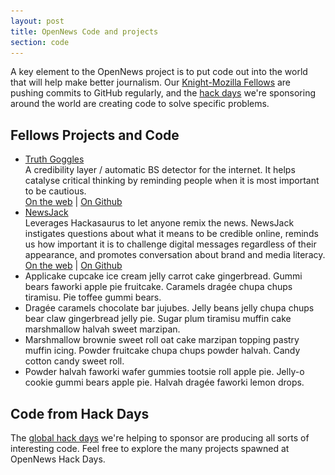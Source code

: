 ```yaml
---
layout: post
title: OpenNews Code and projects
section: code
---
```


<p class="bodybig">A key element to the OpenNews project is to put code out into the world that will help make better journalism. Our <a href="/fellowships">Knight-Mozilla Fellows</a> are pushing commits to GitHub regularly, and the <a href="/hackdays.html">hack days</a> we're sponsoring around the world are creating code to solve specific problems.</p>
<div id="fellowcode">
<h2>Fellows Projects and Code</h2>
<ul>
<li><a href="http://truthgoggl.es" class="fellowhack">Truth Goggles</a>
<br>A credibility layer / automatic BS detector for the internet.
It helps catalyse critical thinking by reminding people when it is
most important to be cautious.
<br><a href="http://truthgoggl.es">On the web</a> | <a href="https://github.com/slifty/truth-goggles">On Github</a> 

<li><a href="http://newsjack.in" class="fellowhack">NewsJack</a>
<br>Leverages Hackasaurus to let anyone remix the news.  NewsJack
instigates questions about what it means to be credible online,
reminds us how important it is to challenge digital messages
regardless of their appearance, and promotes conversation about brand
and media literacy.
<br><a href="http://newsjack.in">On the web</a> | <a href="https://github.com/slifty/newsjack">On Github</a>

<li>Applicake cupcake ice cream jelly carrot cake gingerbread. Gummi bears faworki apple pie fruitcake. Caramels dragée chupa chups tiramisu. Pie toffee gummi bears.

<li>Dragée caramels chocolate bar jujubes. Jelly beans jelly chupa chups bear claw gingerbread jelly pie. Sugar plum tiramisu muffin cake marshmallow halvah sweet marzipan.

<li>Marshmallow brownie sweet roll oat cake marzipan topping pastry muffin icing. Powder fruitcake chupa chups powder halvah. Candy cotton candy sweet roll.

<li>Powder halvah faworki wafer gummies tootsie roll apple pie. Jelly-o cookie gummi bears apple pie. Halvah dragée faworki lemon drops.
</ul>
</div>
<h2>Code from Hack Days</h2>
<p>The <a href="/hackdays.html">global hack days</a> we're helping to sponsor are producing all sorts of interesting code. Feel free to explore the many projects spawned at OpenNews Hack Days.  
<div id="hackcode" class="multicolumn">
<ul id="daycode">
</ul>
</div>

<script type="text/javascript" src="media/js/tabletop.js"></script>

<script type="text/javascript">

$('<div id="preload"></div>').html('<img src="/media/img/ajax-loader.gif" alt="loading data" />').prependTo($('#hackcode'));
    
      window.onload = function() { init() };

      var public_spreadshseet_url = 'https://docs.google.com/spreadsheet/pub?key=0Anp-zgGKPxl7dFRBeHFiN2RIRmtablN1aFpwM05hM1E&output=html';

      $(document).ready( function() {
        Tabletop.init( { key: public_spreadshseet_url,
                         callback: showInfo,
                         debug: true } )
      });
      
        
      function showInfo() {   
      
       $('#preload').hide();     
        
        $.each( Tabletop.sheets("projects").all(), function(i, codeday) {
          var code_li = $('<li><a href="' + codeday.repo +'">' + codeday.name + '</a><br>' + codeday.description + '<br><small>Created at <a href="' + codeday.daylink + '">' + codeday.hackday +'</small></li>')
          code_li.appendTo("#daycode");
          
 		});
 		 		
 		         
      };
      
</script>